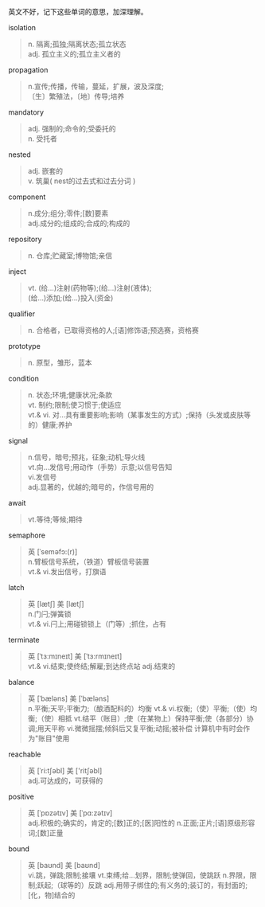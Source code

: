 英文不好，记下这些单词的意思，加深理解。

isolation
>n. 隔离;孤独;隔离状态;孤立状态\
 adj. 孤立主义的;孤立主义者的
 
propagation
>n.宣传;传播，传输，蔓延，扩展，波及深度;\
〔生〕繁殖法，〔地〕传导;培养

mandatory
>adj. 强制的;命令的;受委托的\
 n. 受托者

nested
>adj. 嵌套的\
 v. 筑巢( nest的过去式和过去分词 )

component
>n.成分;组分;零件;[数]要素\
 adj.成分的;组成的;合成的;构成的

repository
> n. 仓库;贮藏室;博物馆;亲信

inject
> vt. (给…)注射(药物等);(给…)注射(液体);\
(给…)添加;(给…)投入(资金)

qualifier
> n. 合格者，已取得资格的人;[语]修饰语;预选赛，资格赛

prototype
> n. 原型，雏形，蓝本

condition
> n. 状态;环境;健康状况;条款\
 vt. 制约;限制;使习惯于;使适应\
 vt.& vi. 对…具有重要影响;影响（某事发生的方式）;保持（头发或皮肤等的）健康;养护

signal
> n.信号，暗号;预兆，征象;动机;导火线\
vt.向…发信号;用动作（手势）示意;以信号告知\
vi.发信号\
adj.显著的，优越的;暗号的，作信号用的

await
> vt.等待;等候;期待

semaphore
> 英 [ˈseməfɔ:(r)]\
n.臂板信号系统，（铁道）臂板信号装置\
vt.& vi.发出信号，打旗语

latch
> 英 [lætʃ]   美 [lætʃ]\
n.门闩;弹簧锁\
vt.& vi.闩上;用碰锁锁上（门等）;抓住，占有

terminate
> 英 [ˈtɜ:mɪneɪt]   美 [ˈtɜ:rmɪneɪt]  
vt.& vi.结束;使终结;解雇;到达终点站
adj.结束的

balance
> 英 [ˈbæləns]   美 [ˈbæləns]  
n.平衡;天平;平衡力;（酿酒配料的）均衡
vt.& vi.权衡;（使）平衡;（使）均衡;（使）相抵
vt.结平（账目）;使（在某物上）保持平衡;使（各部分）协调;用天平称
vi.微微摇摆;倾斜后又复平衡;动摇;被补偿
计算机中有时会作为"账目"使用

reachable
> 英 [ˈri:tʃəbl]   美 ['ritʃəbl]  
adj.可达成的，可获得的

positive
> 英 [ˈpɒzətɪv]   美 [ˈpɑ:zətɪv]  
adj.积极的;确实的，肯定的;[数]正的;[医]阳性的
n.正面;正片;[语]原级形容词;[数]正量

bound
> 英 [baʊnd]   美 [baʊnd]  
vi.跳，弹跳;限制;接壤
vt.束缚;给…划界，限制;使弹回，使跳跃
n.界限，限制;跃起;（球等的）反跳
adj.用带子绑住的;有义务的;装订的，有封面的;[化，物]结合的

